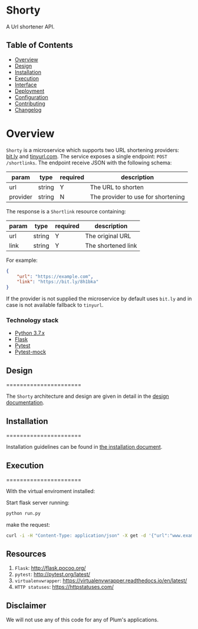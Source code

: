 # Shorty

A Url shortener API.


## Table of Contents

* [Overview](#overview)
* [Design](#design)
* [Installation](#installation)
* [Execution](#execution)
* [Interface](#interface)
* [Deployment](#-deployment)
* [Configuration](#-configuration)
* [Contributing](#-contributing)
* [Changelog](#-changelog)


Overview
======================

`Shorty` is a microservice which supports two URL shortening providers: [bit.ly](https://dev.bitly.com/) and [tinyurl.com](https://gist.github.com/MikeRogers0/2907534). The service exposes a single endpoint: `POST /shortlinks`. The endpoint receive
JSON with the following schema:

| param    | type   | required | description                        |
|----------|--------|----------|------------------------------------|
| url      | string | Y        | The URL to shorten                 |
| provider | string | N        | The provider to use for shortening |

The response is a `Shortlink` resource containing:

| param    | type   | required | description                        |
|----------|--------|----------|------------------------------------|
| url      | string | Y        | The original URL                   |
| link     | string | Y        | The shortened link                 |

For example:
```json
{
    "url": "https://example.com",
    "link": "https://bit.ly/8h1bka"
}
```

If the provider is not supplied the microservice by default uses `bit.ly` and in case is not available fallback to `tinyurl`.

### Technology stack

* [Python 3.7.x](https://www.python.org/)
* [Flask](https://flask.palletsprojects.com/en/1.1.x/)
* [Pytest](https://docs.pytest.org/en/stable/)
* [Pytest-mock](https://github.com/pytest-dev/pytest-mock/)

## Design
======================

The `Shorty` architecture and design are given in detail in the [design documentation](docs/design.md). 


## Installation
======================

Installation guidelines can be found in [the installation document](docs/installation.md).


## Execution
======================

With the virtual enviroment installed:

Start flask server running:

```Python
python run.py
```
make the request:

```bash
curl -i -H "Content-Type: application/json" -X get -d '{"url":"www.example.com", "provider": "tinyurl"}' http://127.0.0.1:5000/shortlinks
```

Resources
---------

1. `Flask`: http://flask.pocoo.org/
2. `pytest`: http://pytest.org/latest/
3. `virtualenvwrapper`: https://virtualenvwrapper.readthedocs.io/en/latest/
4. `HTTP statuses`: https://httpstatuses.com/

Disclaimer
----------

We will not use any of this code for any of Plum's applications.
